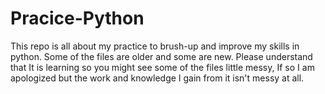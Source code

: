 # Pracice-Python
This repo is all about my practice to brush-up and improve my skills in python. Some of the files are older and some are new. Please understand that It is learning so you might see some of the files little messy, If so I am apologized but the work and knowledge I gain from it isn't messy at all.

